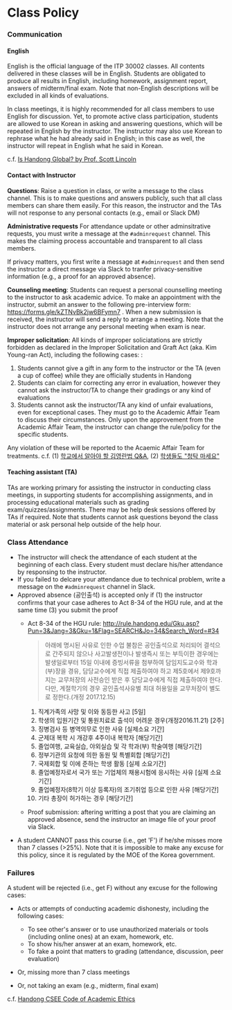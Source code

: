 Class Policy
=====
### Communication ###
#### English ####
English is the official language of the ITP 30002 classes. 
All contents delivered in these classes will be in English. 
Students are obligated to produce all results in English, including homework, assignment report, answers of midterm/final exam. 
Note that non-English descriptions will be excluded in all kinds of evaluations.

In class meetings, it is highly recommended for all class members to use English for discussion. 
Yet, to promote active class participation, students are allowed to use Korean in asking and answering questions, which will be repeated in English by the instructor.
The instructor may also use Korean to rephrase what he had already said in English; in this case as well, the instructor will repeat in English what he said in Korean.

c.f. [Is Handong Global?  by Prof. Scott Lincoln](http://www.hgupress.com/news/articleView.html?idxno=6078)

#### Contact with Instructor ####
**Questions**: Raise a question in class, or write a message to the class channel. 
This is to make questions and answers publicly, such that all class members can share them easily.
For this reason, the instructor and the TAs will not response to any personal contacts (e.g., email or Slack DM)

**Administrative requests**
For attendance update or other adminsitrative requests, you must write a message at the ``#adminrequest`` channel. 
This makes the claiming process accountable and transparent to all class members.

If privacy matters, you first write a message at ``#adminrequest`` and then send the instructor a direct message via Slack to tranfer privacy-sensitive information (e.g., a proof for an approved absence).

**Counseling meeting**: Students can request a personal counselling meeting to the
instructor to ask academic advice. 
To make an appointment with the instructor, submit an answer to the following pre-interview form: https://forms.gle/kZTNvBk2jw6BFymn7 .
When a new submission is received, the instructor will send a reply to arrange a meeting.
Note that the instructor does not arrange any personal meeting when exam is near.


**Improper solicitation**:
All kinds of improper soliciatations are strictly forbidden as declared in the Improper Solicitation 
and Graft Act (aka. Kim Young-ran Act), including the following cases:
:
1. Students cannot give a gift in any form to the instructor or the TA (even a cup of coffee)
   while they are officially students in Handong
1. Students can claim for correcting any error in evaluation, however they cannot ask the instructor/TA to change their gradings or any kind of evaluations
1. Students cannot ask the instructor/TA any kind of unfair evaluations, even for exceptional cases. They must go to the Academic Affair Team to discuss their circumstances. Only upon the approvement from the Academic Affair Team, the instructor can change the rule/policy for the specific students.

Any violation of these will be reported to the Acaemic Affair Team for treatments. c.f.
(1) [학교에서 알아야 할 김영란법 Q&A](http://tong.joins.com/archives/32930), (2) [학생들도 "청탁 마세요"](http://www.kunews.ac.kr/news/articleView.html?idxno=23393)

#### Teaching assistant (TA) ####
TAs are working primary for assisting the instructor in conducting class meetings, in supporting students for accomplishing assignments, and in
processing educational materials such as grading exam/quizzes/assignments. 
There may be help desk sessions offered by TAs if required.
Note that students cannot ask questions beyond the class material or ask personal help outside of the help hour.

### Class Attendance ###
* The instructor will check the attendance of each student at the beginning of each class.
  Every student must declare his/her attendance by responsing to the instructor.
* If you failed to delcare your attendance due to technical problem, write a message on the ``#adminrequest`` channel in Slack.
* Approved absence (공인출석) is accepted only if (1) the instructor confirms that your case adheres to Act 8-34 of the HGU rule, and at the same time (3) you submit the proof
  * Act 8-34 of the HGU rule: http://rule.handong.edu/Gku.asp?Pun=3&Jang=3&Gku=1&Flag=SEARCH&Jo=34&Search_Word=#34
    >아래에 명시된 사유로 인한 수업 불참은 공인출석으로 처리되어 결석으로 간주되지 않으나 사고발생전이나 발생즉시 또는 부득이한 경우에는 발생일로부터 15일 이내에 증빙서류을 첨부하여 담임지도교수와 학과(부)장을 경유, 담당교수에게 직접 제출하여야 하고 제5호에서 제9호까지는 교무처장의 사전승인 받은 후 담당교수에게 직접 제출하여야 한다. 다만, 계절학기의 경우 공인출석사유별 최대 허용일을 교무처장이 별도로 정한다.(개정 2017.12.15)
      1. 직계가족의 사망 및 이와 동등한 사고 [5일]
      2. 학생의 입원기간 및 통원치료로 출석이 어려운 경우(개정2016.11.21) [2주]
      3. 징병검사 등 병역의무로 인한 사유 [실제소요 기간]
      4. 군제대 복학 시 개강후 4주이내 복학자 [해당기간]
      5. 졸업여행, 교육실습, 야외실습 및 각 학과(부) 학술여행 [해당기간]
      6. 정부기관의 요청에 의한 동원 및 특별회합 [해당기간]
      7. 국제회합 및 이에 준하는 학생 활동 [실제 소요기간]
      8. 졸업예정자로서 국가 또는 기업체의 채용시험에 응시하는 사유 [실제 소요기간]
      9. 졸업예정자(8학기 이상 등록자)의 조기취업 등으로 인한 사유 [해당기간]
      10. 기타 총장이 허가하는 경우 [해당기간]  

  * Proof submission: aftering writting a post that you are claiming an approved absence, send the instructor an image file of your proof via Slack.
* A student CANNOT pass this course (i.e., get 'F') if he/she misses more than 7 classes (>25%).
  Note that it is impossible to make any excuse for this policy, since it is regulated by the MOE of the Korea government.

### Failures ###
A student will be rejected (i.e., get F) without any excuse for the following cases:
  * Acts or attempts of conducting academic dishonesty, including the following cases:
    * To see other's answer or to use unauthorized materials or tools (including online ones) at an exam, homework, etc.
    * To show his/her answer at an exam, homework, etc.
    * To fake a point that matters to grading (attendance, discussion, peer evaluation)
    
  * Or, missing more than 7 class meetings 

  * Or, not taking an exam (e.g., midterm, final exam)

c.f. [Handong CSEE Code of Academic Ethics](http://csee.handong.edu/wp-content/uploads/2018/02/HGU-CSEE-Standard_English_v0.2.pdf)
